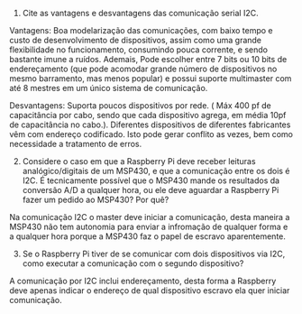 1. Cite as vantagens e desvantagens das comunicação serial I2C.

Vantagens: 
Boa modelarização das comunicações, com baixo tempo e custo de desenvolvimento de dispositivos, assim como uma grande flexibilidade no funcionamento, consumindo pouca corrente, e sendo bastante imune a ruídos. Ademais, Pode escolher entre 7 bits ou 10 bits de endereçamento (que pode acomodar grande número de dispositivos no mesmo barramento, mas menos popular) e possui suporte multimaster com até 8 mestres em um único sistema de comunicação.

Desvantagens: 
Suporta poucos dispositivos por rede. ( Máx 400 pf de capacitância por cabo, sendo que cada dispositivo agrega, em média 10pf de capacitância no cabo.). Diferentes dispositivos de diferentes fabricantes vêm com endereço codificado. Isto pode gerar conflito as vezes, bem como necessidade a tratamento de erros.

2. Considere o caso em que a Raspberry Pi deve receber leituras analógico/digitais de um MSP430, e que a comunicação entre os dois é I2C. É tecnicamente possível que o MSP430 mande os resultados da conversão A/D a qualquer hora, ou ele deve aguardar a Raspberry Pi fazer um pedido ao MSP430? Por quê?

Na comunicação I2C o master deve iniciar a comunicação, desta maneira a MSP430 não tem autonomia para enviar a infromação de qualquer forma e a qualquer hora porque a MSP430 faz o papel de escravo aparentemente.

3. Se o Raspberry Pi tiver de se comunicar com dois dispositivos via I2C, como executar a comunicação com o segundo dispositivo?

A comunicação por I2C inclui endereçamento, desta forma a Raspberry deve apenas indicar o endereço de qual dispositivo escravo ela quer iniciar comunicação.